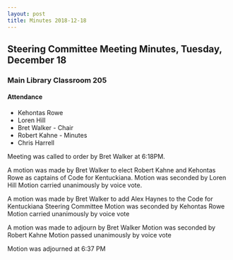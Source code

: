 ```yaml
---
layout: post
title: Minutes 2018-12-18
---
```


## Steering Committee Meeting Minutes, Tuesday, December 18
### Main Library Classroom 205

#### Attendance
* Kehontas Rowe
* Loren Hill
* Bret Walker - Chair
* Robert Kahne - Minutes
* Chris Harrell

Meeting was called to order by Bret Walker at 6:18PM.

A motion was made by Bret Walker to elect Robert Kahne and Kehontas Rowe as captains of Code for Kentuckiana.
Motion was seconded by Loren Hill
Motion carried unanimously by voice vote.

A motion was made by Bret Walker to add Alex Haynes to the Code for Kentuckiana Steering Committee
Motion was seconded by Kehontas Rowe
Motion carried unanimously by voice vote

A motion was made to adjourn by Bret Walker
Motion was seconded by Robert Kahne
Motion passed unanimously by voice vote

Motion was adjourned at 6:37 PM